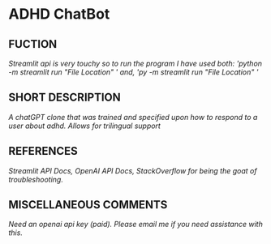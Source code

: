 # ADHD ChatBot

## FUCTION
*Streamlit api is very touchy so to run the program I have used both:*
*'python -m streamlit run "File Location" ' and,*
*'py -m streamlit run "File Location" '*

## SHORT DESCRIPTION
*A chatGPT clone that was trained and specified upon how to respond to a user about adhd. Allows for trilingual support*

## REFERENCES
*Streamlit API Docs, OpenAI API Docs, StackOverflow for being the goat of troubleshooting.*

## MISCELLANEOUS COMMENTS
*Need an openai api key (paid). Please email me if you need assistance with this.*